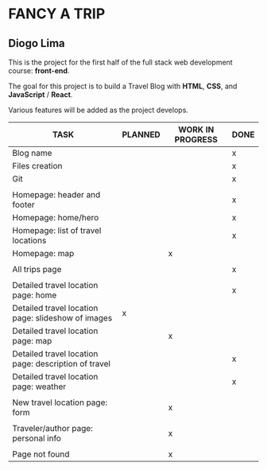 # FANCY A TRIP
## Diogo Lima

This is the project for the first half of the full stack web development course: **front-end**.

The goal for this project is to build a Travel Blog with **HTML**, **CSS**, and **JavaScript** / **React**.

Various features will be added as the project develops.

|TASK|PLANNED|WORK IN PROGRESS|DONE
|-|-|-|-|
|Blog name| | | x |
|Files creation| | | x |
|Git| | | x |
| |
|Homepage: header and footer| | | x |
|Homepage: home/hero| | | x |
|Homepage: list of travel locations| | | x |
|Homepage: map| | x | |
| |
|All trips page| | | x |
| |
|Detailed travel location page: home| | | x |
|Detailed travel location page: slideshow of images| x | | |
|Detailed travel location page: map| | x | |
|Detailed travel location page: description of travel| | | x |
|Detailed travel location page: weather| | | x |
| |
|New travel location page: form| | x | |
| |
|Traveler/author page: personal info| | x | |
| |
|Page not found| | x | |